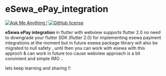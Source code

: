 # eSewa_ePay_integration

 [![Ask Me Anything !](https://img.shields.io/badge/Ask%20me-anything-1abc9c.svg)](https://GitHub.com/kaledai/ama)     [![GitHub license](https://img.shields.io/github/license/Naereen/StrapDown.js.svg)](hhttps://github.com/kaledai/dynamic_img_slider.git/LICENSE)





**eSewa ePay integration** in flutter with webview 
supports flutter 2.0 no need to downgrade your flutter SDK (flutter 2.0) for implementing esewa payment integrations at the moment but in future esewa package library will also be migrated to null safety , until then you can work with esewa with this approch & can work in future too cause webview approach is a bit convinient and simple IMO ..

lets keep learning and sharing !!

